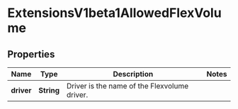 
# ExtensionsV1beta1AllowedFlexVolume

## Properties
Name | Type | Description | Notes
------------ | ------------- | ------------- | -------------
**driver** | **String** | Driver is the name of the Flexvolume driver. | 



